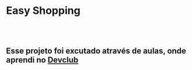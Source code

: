 <h1>Easy Shopping</h1>
<br>
<br>
<h2>Esse projeto foi excutado através de aulas, onde aprendi no <a href="https://rodolfomori.com.br/devclub">Devclub</lub
